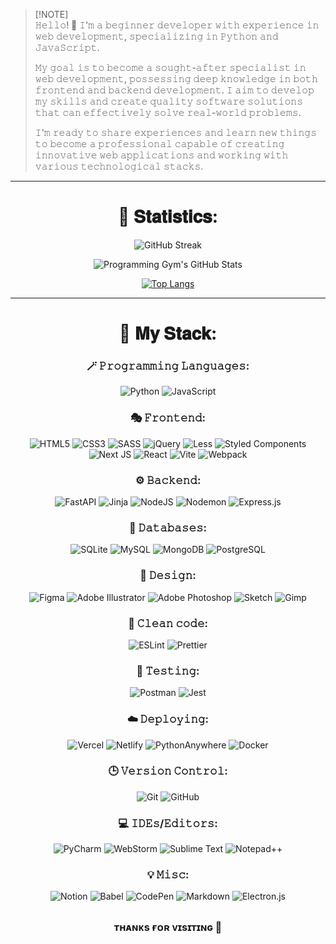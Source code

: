 > [!NOTE]\
> 𝙷𝚎𝚕𝚕𝚘! 👋 𝙸'𝚖 𝚊 𝚋𝚎𝚐𝚒𝚗𝚗𝚎𝚛 𝚍𝚎𝚟𝚎𝚕𝚘𝚙𝚎𝚛 𝚠𝚒𝚝𝚑 𝚎𝚡𝚙𝚎𝚛𝚒𝚎𝚗𝚌𝚎 𝚒𝚗 𝚠𝚎𝚋 𝚍𝚎𝚟𝚎𝚕𝚘𝚙𝚖𝚎𝚗𝚝, 𝚜𝚙𝚎𝚌𝚒𝚊𝚕𝚒𝚣𝚒𝚗𝚐 𝚒𝚗 𝙿𝚢𝚝𝚑𝚘𝚗 𝚊𝚗𝚍 𝙹𝚊𝚟𝚊𝚂𝚌𝚛𝚒𝚙𝚝.
> 
> 𝙼𝚢 𝚐𝚘𝚊𝚕 𝚒𝚜 𝚝𝚘 𝚋𝚎𝚌𝚘𝚖𝚎 𝚊 𝚜𝚘𝚞𝚐𝚑𝚝-𝚊𝚏𝚝𝚎𝚛 𝚜𝚙𝚎𝚌𝚒𝚊𝚕𝚒𝚜𝚝 𝚒𝚗 𝚠𝚎𝚋 𝚍𝚎𝚟𝚎𝚕𝚘𝚙𝚖𝚎𝚗𝚝, 𝚙𝚘𝚜𝚜𝚎𝚜𝚜𝚒𝚗𝚐 𝚍𝚎𝚎𝚙 𝚔𝚗𝚘𝚠𝚕𝚎𝚍𝚐𝚎 𝚒𝚗 𝚋𝚘𝚝𝚑 𝚏𝚛𝚘𝚗𝚝𝚎𝚗𝚍 𝚊𝚗𝚍 𝚋𝚊𝚌𝚔𝚎𝚗𝚍 𝚍𝚎𝚟𝚎𝚕𝚘𝚙𝚖𝚎𝚗𝚝. 𝙸 𝚊𝚒𝚖 𝚝𝚘 𝚍𝚎𝚟𝚎𝚕𝚘𝚙 𝚖𝚢 𝚜𝚔𝚒𝚕𝚕𝚜 𝚊𝚗𝚍 𝚌𝚛𝚎𝚊𝚝𝚎 𝚚𝚞𝚊𝚕𝚒𝚝𝚢 𝚜𝚘𝚏𝚝𝚠𝚊𝚛𝚎 𝚜𝚘𝚕𝚞𝚝𝚒𝚘𝚗𝚜 𝚝𝚑𝚊𝚝 𝚌𝚊𝚗 𝚎𝚏𝚏𝚎𝚌𝚝𝚒𝚟𝚎𝚕𝚢 𝚜𝚘𝚕𝚟𝚎 𝚛𝚎𝚊𝚕-𝚠𝚘𝚛𝚕𝚍 𝚙𝚛𝚘𝚋𝚕𝚎𝚖𝚜.
> 
> 𝙸'𝚖 𝚛𝚎𝚊𝚍𝚢 𝚝𝚘 𝚜𝚑𝚊𝚛𝚎 𝚎𝚡𝚙𝚎𝚛𝚒𝚎𝚗𝚌𝚎𝚜 𝚊𝚗𝚍 𝚕𝚎𝚊𝚛𝚗 𝚗𝚎𝚠 𝚝𝚑𝚒𝚗𝚐𝚜 𝚝𝚘 𝚋𝚎𝚌𝚘𝚖𝚎 𝚊 𝚙𝚛𝚘𝚏𝚎𝚜𝚜𝚒𝚘𝚗𝚊𝚕 𝚌𝚊𝚙𝚊𝚋𝚕𝚎 𝚘𝚏 𝚌𝚛𝚎𝚊𝚝𝚒𝚗𝚐 𝚒𝚗𝚗𝚘𝚟𝚊𝚝𝚒𝚟𝚎 𝚠𝚎𝚋 𝚊𝚙𝚙𝚕𝚒𝚌𝚊𝚝𝚒𝚘𝚗𝚜 𝚊𝚗𝚍 𝚠𝚘𝚛𝚔𝚒𝚗𝚐 𝚠𝚒𝚝𝚑 𝚟𝚊𝚛𝚒𝚘𝚞𝚜 𝚝𝚎𝚌𝚑𝚗𝚘𝚕𝚘𝚐𝚒𝚌𝚊𝚕 𝚜𝚝𝚊𝚌𝚔𝚜.

-------

<h1 align="center">🍃 𝐒𝐭𝐚𝐭𝐢𝐬𝐭𝐢𝐜𝐬:</h1>

<div class="stats" align="center">

![GitHub Streak](https://streak-stats.demolab.com?user=lumenpearson&theme=catppuccin-mocha&border_radius=20&date_format=M%20j%5B%2C%20Y%5D&mode=weekly&border=B4BEFE&sideNums=FAB387&ring=74C7EC&fire=F38BA8&dates=7F849C&sideLabels=CDD6F4&currStreakLabel=C6A0F6&currStreakNum=F38BA8&stroke=B4BEFE)

![Programming Gym's GitHub Stats](https://github-readme-stats.vercel.app/api?username=lumenpearson&hide=stars&count_private=true&show_icons=true&rank_icon=github&include_all_commits=true&show=reviews,prs_merged,prs_merged_percentage&border_radius=20&bg_color=1e1e2e&text_color=cdd6f4&icon_color=cba6f7&title_color=94e2d5) 

[![Top Langs](https://github-readme-stats.vercel.app/api/top-langs/?username=lumenpearson&layout=compact&show_icons=true&border_radius=20&theme=catppuccin_mocha)](https://github.com/anuraghazra/github-readme-stats)

</div>

-------

<h1 align="center">🔮 𝐌𝐲 𝐒𝐭𝐚𝐜𝐤:</h1>
  
<h3 align="center">🪄 𝙿𝚛𝚘𝚐𝚛𝚊𝚖𝚖𝚒𝚗𝚐 𝙻𝚊𝚗𝚐𝚞𝚊𝚐𝚎𝚜:</h3>
<p align="center">
<img alt="Python" src="https://img.shields.io/badge/python-3670A0?style=for-the-badge&logo=python&logoColor=ffdd54" />
<img alt="JavaScript" src="https://img.shields.io/badge/javascript-%23323330.svg?style=for-the-badge&logo=javascript&logoColor=%23F7DF1E" />
</p>

<h3 align="center">🎭 𝙵𝚛𝚘𝚗𝚝𝚎𝚗𝚍:</h3>
<p align="center">
<img alt="HTML5" src="https://img.shields.io/badge/html5-%23E34F26.svg?style=for-the-badge&logo=html5&logoColor=white" />
<img alt="CSS3" src="https://img.shields.io/badge/css3-%231572B6.svg?style=for-the-badge&logo=css3&logoColor=white" />
<img alt="SASS" src="https://img.shields.io/badge/SASS-hotpink.svg?style=for-the-badge&logo=SASS&logoColor=white" />
<img alt="jQuery" src="https://img.shields.io/badge/jquery-%230769AD.svg?style=for-the-badge&logo=jquery&logoColor=white" />
<img alt="Less" src="https://img.shields.io/badge/less-2B4C80?style=for-the-badge&logo=less&logoColor=white" />
<img alt="Styled Components" src="https://img.shields.io/badge/styled--components-DB7093?style=for-the-badge&logo=styled-components&logoColor=white" />
<img alt="Next JS" src="https://img.shields.io/badge/Next-black?style=for-the-badge&logo=next.js&logoColor=white" />
<img alt="React" src="https://img.shields.io/badge/react-%2320232a.svg?style=for-the-badge&logo=react&logoColor=%2361DAFB" />
<img alt="Vite" src="https://img.shields.io/badge/vite-%23646CFF.svg?style=for-the-badge&logo=vite&logoColor=white" />
<img alt="Webpack" src="https://img.shields.io/badge/webpack-%238DD6F9.svg?style=for-the-badge&logo=webpack&logoColor=black" />
</p>

<h3 align="center">⚙️ 𝙱𝚊𝚌𝚔𝚎𝚗𝚍:</h3>
<p align="center">
<img alt="FastAPI" src="https://img.shields.io/badge/FastAPI-005571?style=for-the-badge&logo=fastapi" />
<img alt="Jinja" src="https://img.shields.io/badge/jinja-white.svg?style=for-the-badge&logo=jinja&logoColor=black" />
<img alt="NodeJS" src="https://img.shields.io/badge/node.js-6DA55F?style=for-the-badge&logo=node.js&logoColor=white" />
<img alt="Nodemon" src="https://img.shields.io/badge/NODEMON-%23323330.svg?style=for-the-badge&logo=nodemon&logoColor=%BBDEAD" />
<img alt="Express.js" src="https://img.shields.io/badge/express.js-%23404d59.svg?style=for-the-badge&logo=express&logoColor=%2361DAFB" />
</p>

<h3 align="center">💾 𝙳𝚊𝚝𝚊𝚋𝚊𝚜𝚎𝚜:</h3>
<p align="center">
<img alt="SQLite" src="https://img.shields.io/badge/SQLite-%2307405e.svg?style=for-the-badge&logo=sqlite&logoColor=white" />
<img alt="MySQL" src="https://img.shields.io/badge/MySQL-%2300000f.svg?style=for-the-badge&logo=mysql&logoColor=white" />
<img alt="MongoDB" src="https://img.shields.io/badge/MongoDB-%234ea94b.svg?style=for-the-badge&logo=mongodb&logoColor=white" />
<img alt="PostgreSQL" src="https://img.shields.io/badge/PostgreSQL-%23316192.svg?style=for-the-badge&logo=postgresql&logoColor=white" />
</p>

<h3 align="center">🎨 𝙳𝚎𝚜𝚒𝚐𝚗:</h3>
<p align="center">
<img alt="Figma" src="https://img.shields.io/badge/figma-%23F24E1E.svg?style=for-the-badge&logo=figma&logoColor=white" />
<img alt="Adobe Illustrator" src="https://img.shields.io/badge/adobe%20illustrator-%23FF9A00.svg?style=for-the-badge&logo=adobe%20illustrator&logoColor=white" />
<img alt="Adobe Photoshop" src="https://img.shields.io/badge/adobe%20photoshop-%2331A8FF.svg?style=for-the-badge&logo=adobe%20photoshop&logoColor=white" />
<img alt="Sketch" src="https://img.shields.io/badge/Sketch-FFB387?style=for-the-badge&logo=sketch&logoColor=black" />
<img alt="Gimp" src="https://img.shields.io/badge/Gimp-657D8B?style=for-the-badge&logo=gimp&logoColor=FFFFFF" />
</p>

<h3 align="center">🧼 𝙲𝚕𝚎𝚊𝚗 𝚌𝚘𝚍𝚎:</h3>
<p align="center">
<img alt="ESLint" src="https://img.shields.io/badge/ESLint-4B3263?style=for-the-badge&logo=eslint&logoColor=white" />
<img alt="Prettier" src="https://img.shields.io/badge/prettier-000.svg?style=for-the-badge&logo=prettier" />
</p>

<h3 align="center">🧪 𝚃𝚎𝚜𝚝𝚒𝚗𝚐:</h3>
<p align="center">
<img alt="Postman" src="https://img.shields.io/badge/Postman-FF6C37?style=for-the-badge&logo=postman&logoColor=white" />
<img alt="Jest" src="https://img.shields.io/badge/-jest-%23C21325?style=for-the-badge&logo=jest&logoColor=white" />
</p>

<h3 align="center">☁️ 𝙳𝚎𝚙𝚕𝚘𝚢𝚒𝚗𝚐:</h3>
<p align="center">
<img alt="Vercel" src="https://img.shields.io/badge/vercel-%23000000.svg?style=for-the-badge&logo=vercel&logoColor=white" />
<img alt="Netlify" src="https://img.shields.io/badge/netlify-%23000000.svg?style=for-the-badge&logo=netlify&logoColor=#00C7B7" />
<img alt="PythonAnywhere" src="https://img.shields.io/badge/pythonanywhere-%232F9FD7.svg?style=for-the-badge&logo=pythonanywhere&logoColor=151515" />
<img alt="Docker" src="https://img.shields.io/badge/docker-%230db7ed.svg?style=for-the-badge&logo=docker&logoColor=white" />
</p>

<h3 align="center">🕒 𝚅𝚎𝚛𝚜𝚒𝚘𝚗 𝙲𝚘𝚗𝚝𝚛𝚘𝚕:</h3>
<p align="center">
<img alt="Git" src="https://img.shields.io/badge/git-%23F05033.svg?style=for-the-badge&logo=git&logoColor=white" />
<img alt="GitHub" src="https://img.shields.io/badge/github-%23121011.svg?style=for-the-badge&logo=github&logoColor=white" />
</p>

<h3 align="center">💻 𝙸𝙳𝙴𝚜/𝙴𝚍𝚒𝚝𝚘𝚛𝚜:</h3>
<p align="center">
<img alt="PyCharm" src="https://img.shields.io/badge/pycharm-143?style=for-the-badge&logo=pycharm&logoColor=black&color=black&labelColor=green" />
<img alt="WebStorm" src="https://img.shields.io/badge/webstorm-143?style=for-the-badge&logo=webstorm&logoColor=white&color=black" />
<img alt="Sublime Text" src="https://img.shields.io/badge/sublime_text-%23575757.svg?style=for-the-badge&logo=sublime-text&logoColor=important" />
<img alt="Notepad++" src="https://img.shields.io/badge/Notepad++-90E59A.svg?style=for-the-badge&logo=notepad%2b%2b&logoColor=black" />
</p>

<h3 align="center">💡 𝙼𝚒𝚜𝚌:</h3>
<p align="center">
<img alt="Notion" src="https://img.shields.io/badge/Notion-%23000000.svg?style=for-the-badge&logo=notion&logoColor=white" />
<img alt="Babel" src="https://img.shields.io/badge/Babel-F9DC3e?style=for-the-badge&logo=babel&logoColor=black" />
<img alt="CodePen" src="https://img.shields.io/badge/CodePen-white?style=for-the-badge&logo=codepen&logoColor=black" />
<img alt="Markdown" src="https://img.shields.io/badge/markdown-%23000000.svg?style=for-the-badge&logo=markdown&logoColor=white" />
<img alt="Electron.js" src="https://img.shields.io/badge/Electron-191970?style=for-the-badge&logo=Electron&logoColor=white" />
</p>

##

<h3 align="center" text-align="center">ᴛʜᴀɴᴋs ғᴏʀ ᴠɪsɪᴛɪɴɢ 💖</h3>
